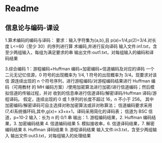 # Readme

## 信息论与编码-课设

1.算术编码的编码与译码：
要求：输入字符集为{a,b},且 p(a)=1/4,p(2)=3/4.对长度 L<=60（至少 30）的序列进行算
术编码,并进行反向译码
输入文件:in1.txt，含至少两组输入，每组为满足要求的串 
输出文件:out1.txt，对每组输入的编码和译码结果

3.综合编码 1：游程编码+Huffman 编码+加密编码+信道编码及对应的译码
一个二元无记忆信源，0 符号的出现概率为 1/4, 1 符号的出现概率为 3/4。现要求对该信
源连续出现的 n 个符号序列，进行游程编码/对游程编码结果进行 Huffman 编码（可用教材
的 MH 编码方案）/使用加密算法进行加密/进行信道编码；然后模拟信道的传输过程，并对
收到的信息串进行信道译码/解密译码/Huffman 译码/游程译码。
假定，连续出现的 0 或 1 序列的长度不超过 16，n 不小于 256。
其中加密编码/解密译码可自主选择对称加密算法或非对称算法；
信道编码要求采用(7,4)系统循环码,其中,g(x)= x3+x+1，译码采用简化的译码表；
信道为 BSC 信道，p=10-2
输入：长为 n 的 0/1 串
输出：1. 游程编码结果，2. Huffman 编码结果，3. 加密编码结果 4. 信道编码结果
5. 模拟接收串，6. 信道译码结果，7. 解密编码结果 8. Huffman 译码结果
9. 游程译码结果
输入文件:in3.txt，含至少两组输入
输出文件:out3.txt，对每组输入的处理结果
